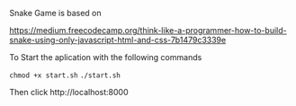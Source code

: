 Snake Game is based on 

https://medium.freecodecamp.org/think-like-a-programmer-how-to-build-snake-using-only-javascript-html-and-css-7b1479c3339e

To Start the aplication with the following commands

`chmod +x start.sh`
`./start.sh`

Then click http://localhost:8000
